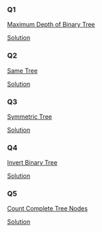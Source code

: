 <h3>Q1</h3>

<a href ="https://leetcode.com/problems/maximum-depth-of-binary-tree/description/">Maximum Depth of Binary Tree</a>

<a href = "https://github.com/AbdullmenemFayez/Data-Structer-course-2022-2023/blob/main/6.Binary%20Tree/Solution/Maximum%20Depth%20of%20Binary%20Tree.java">Solution</a>


<h3>Q2</h3>

<a href ="https://leetcode.com/problems/same-tree/description/">Same Tree</a>

<a href = "https://github.com/AbdullmenemFayez/Data-Structer-course-2022-2023/blob/main/6.Binary%20Tree/Solution/Same%20Tree.java">Solution</a>



<h3>Q3</h3>

<a href = "https://leetcode.com/problems/symmetric-tree/description/">Symmetric Tree</a>

<a href = "https://github.com/AbdullmenemFayez/Data-Structer-course-2022-2023/blob/main/6.Binary%20Tree/Solution/Symmetric%20Tree.java">Solution</a>

<h3>Q4</h3>

<a href = "https://leetcode.com/problems/invert-binary-tree/description/"> Invert Binary Tree</a>

<a href = "https://github.com/AbdullmenemFayez/Data-Structer-course-2022-2023/blob/main/6.Binary%20Tree/Solution/Invert%20Binary%20Tree.java">Solution</a>

<h3>Q5</h3>


<a href = "https://leetcode.com/problems/count-complete-tree-nodes/description/"> Count Complete Tree Nodes</a>

<a href = "https://github.com/AbdullmenemFayez/Data-Structer-course-2022-2023/blob/main/6.Binary%20Tree/Solution/Count%20Complete%20Tree%20Nodes.java">Solution</a>
